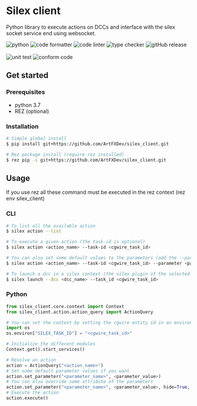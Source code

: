# Silex client
Python library to execute actions on DCCs and interface with the silex socket service end using websocket.

![python](https://img.shields.io/badge/PYTHON-blue?style=for-the-badge&logo=Python&logoColor=white)
![code formatter](https://img.shields.io/badge/Formatter-BLACK-black?style=for-the-badge)
![code linter](https://img.shields.io/badge/Linter-PYLINT-yellow?style=for-the-badge&labelColor=navajowhite)
![type checker](https://img.shields.io/badge/Type%20checker-MYPY-dodgerblue?style=for-the-badge&labelColor=abcdef)
![gitHub release](https://img.shields.io/github/v/release/ArtFXDev/silex_client?style=for-the-badge&color=orange&labelColor=sandybrown)
<br>
<br>
![unit test](https://github.com/ArtFXDev/silex_client/actions/workflows/unittest.yml/badge.svg)
![conform code](https://github.com/ArtFXDev/silex_client/actions/workflows/conform.yml/badge.svg)

## Get started

### Prerequisites

- python 3.7
- REZ (optional)

### Installation
```bash
# Simple global install
$ pip install git+https://github.com/ArtFXDev/silex_client.git

# Rez package install (require rez installed)
$ rez pip -i git+https://github.com/ArtFXDev/silex_client.git
```

## Usage

If you use rez all these command must be executed in the rez context (rez env silex_client)

### CLI

```bash
# To list all the available action
$ silex action --list

# To execute a given action (the task-id is optional)
$ silex action <action_name> --task-id <cgwire_task_id>

# You can also set some default values to the parameters (add the --parameter flag for every parameters you wan to set)
$ silex action <action_name> --task-id <cgwire_task_id> --parameter <parameter_name>=<parameter_value>

# To launch a dcc in a silex context (the silex plugin of the selected dcc must be installed)
$ silex launch --dcc <dcc_name> --task_id <cgwire_task_id>
```


### Python

```python
from silex_client.core.context import Context
from silex_client.action.action_query import ActionQuery

# You can set the context by setting the cgwire entity id in an environment variable
import os
os.environ["SILEX_TASK_ID"] = "<cgwire_task_id>"

# Initialize the different modules
Context.get().start_services()

# Resolve an action
action = ActionQuery("<action_name>")
# Set some default parameter values if you want
action.set_parameter("<parameter_name>", <parameter_value>)
# You can also override some attribute of the parameters
action.set_parameter("<parameter_name>", <parameter_value>, hide=True, label=<new_label>)
# Execute the action
action.execute()
```
